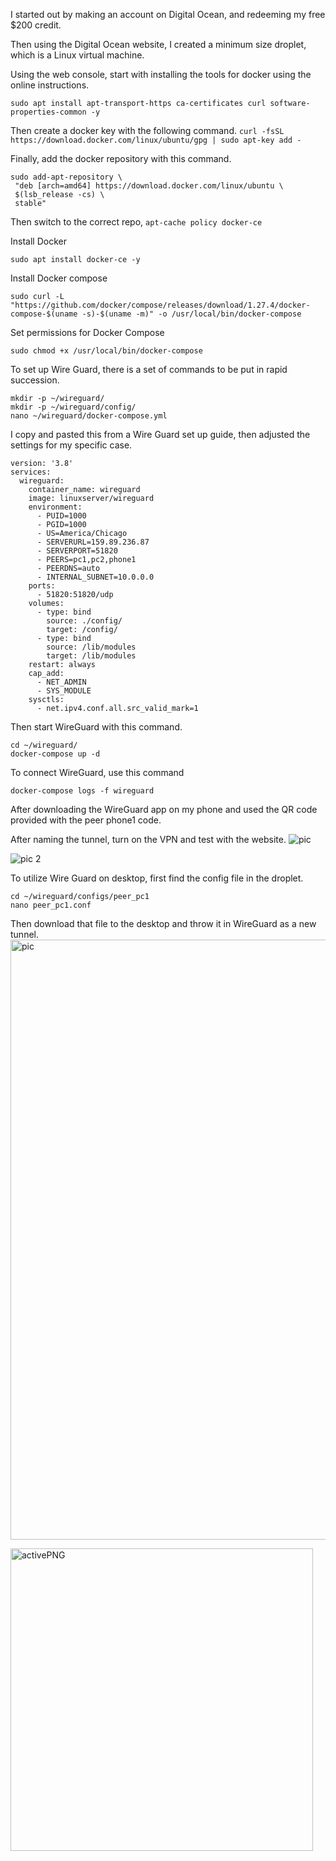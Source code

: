 I started out by making an account on Digital Ocean, and redeeming my free $200 credit. 

Then using the Digital Ocean website, I created a minimum size droplet, which is a Linux virtual machine.  

Using the web console, start with installing the tools for docker using the online instructions.

`sudo apt install apt-transport-https ca-certificates curl software-properties-common -y`

Then create a docker key with the following command.
`curl -fsSL https://download.docker.com/linux/ubuntu/gpg | sudo apt-key add -`

Finally, add the docker repository with this command. 
```
sudo add-apt-repository \
 "deb [arch=amd64] https://download.docker.com/linux/ubuntu \
 $(lsb_release -cs) \
 stable"
```

Then switch to the correct repo,
`apt-cache policy docker-ce`

Install Docker
```
sudo apt install docker-ce -y
```

Install Docker compose
```
sudo curl -L "https://github.com/docker/compose/releases/download/1.27.4/docker-compose-$(uname -s)-$(uname -m)" -o /usr/local/bin/docker-compose
```

Set permissions for Docker Compose
```
sudo chmod +x /usr/local/bin/docker-compose
```


To set up Wire Guard, there is a set of commands to be put in rapid succession. 

```
mkdir -p ~/wireguard/
mkdir -p ~/wireguard/config/
nano ~/wireguard/docker-compose.yml
```

I copy and pasted this from a Wire Guard set up guide, then adjusted the settings for my specific case. 

```
version: '3.8'
services:
  wireguard:
    container_name: wireguard
    image: linuxserver/wireguard
    environment:
      - PUID=1000
      - PGID=1000
      - US=America/Chicago
      - SERVERURL=159.89.236.87
      - SERVERPORT=51820
      - PEERS=pc1,pc2,phone1
      - PEERDNS=auto
      - INTERNAL_SUBNET=10.0.0.0
    ports:
      - 51820:51820/udp
    volumes:
      - type: bind
        source: ./config/
        target: /config/
      - type: bind
        source: /lib/modules
        target: /lib/modules
    restart: always
    cap_add:
      - NET_ADMIN
      - SYS_MODULE
    sysctls:
      - net.ipv4.conf.all.src_valid_mark=1
```

Then start WireGuard with this command. 

```
cd ~/wireguard/
docker-compose up -d
```

To connect WireGuard, use this command
````
docker-compose logs -f wireguard
````

After downloading the WireGuard app on my phone and used the QR code provided with the peer phone1 code.

After naming the tunnel, turn on the VPN and test with the website. 
![pic ](https://user-images.githubusercontent.com/111905937/205224490-acb2d4f8-8f50-4155-bea4-6a871fd7e7fa.jpg)

![pic 2](https://user-images.githubusercontent.com/111905937/205224494-b57d370a-bbbe-4979-a021-42db0ea9ab7e.jpg)


To utilize Wire Guard on desktop, first find the config file in the droplet. 
```
cd ~/wireguard/configs/peer_pc1
nano peer_pc1.conf
```

Then download that file to the desktop and throw it in WireGuard as a new tunnel. 
<img width="960" alt="pic" src="https://user-images.githubusercontent.com/111905937/205224473-13165244-27e9-4f91-8e49-cdeffce71ae6.PNG">

<img width="484" alt="activePNG" src="https://user-images.githubusercontent.com/111905937/205224484-ee7e43d3-d067-4536-86f7-e48a5dd45083.PNG">

